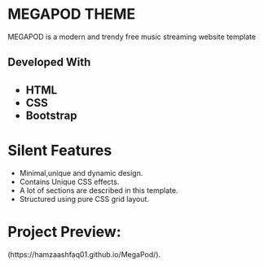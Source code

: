 <h1>MEGAPOD THEME</h1>

<p>MEGAPOD is a modern and trendy free music streaming website template</p>

<h2>Developed With<h2>
  <ul>
  <li>HTML</li>
  <li>CSS</li>
  <li>Bootstrap</li>
  </ul>
  <h1>Silent Features</h1>
  <ul>
  <li>Minimal,unique and dynamic design.</li>
  <li>Contains Unique CSS effects.</li>
  <li>A lot of sections are described in this template.</li>
  <li>Structured using pure CSS grid layout.</li>
  </ul>
  <h1>Project Preview:</h1>
(https://hamzaashfaq01.github.io/MegaPod/).

